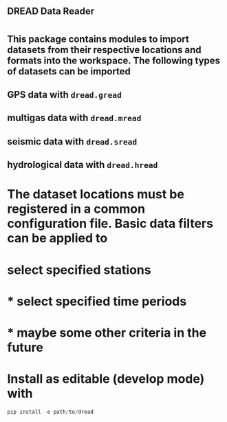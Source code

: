 ## DREAD Data Reader

#

## This package contains modules to import datasets from their respective locations and formats into the workspace. The following types of datasets can be imported

## GPS data with `dread.gread`

## multigas data with `dread.mread`

## seismic data with `dread.sread`

## hydrological data with `dread.hread`

# The dataset locations must be registered in a common configuration file. Basic data filters can be applied to

# select specified stations

# \* select specified time periods

# \* maybe some other criteria in the future

# Install as editable (develop mode) with

```python
pip install -e path/to/dread
```
